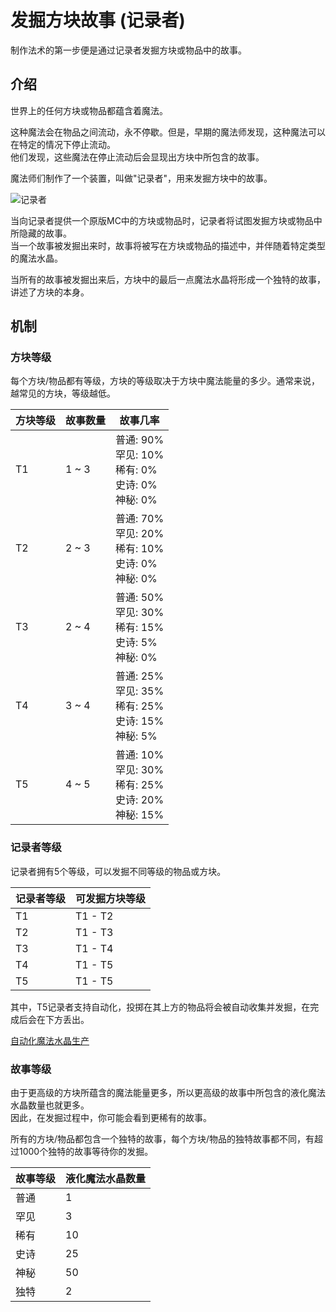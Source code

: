 # 发掘方块故事 (记录者)

制作法术的第一步便是通过记录者发掘方块或物品中的故事。

## 介绍

世界上的任何方块或物品都蕴含着魔法。

这种魔法会在物品之间流动，永不停歇。但是，早期的魔法师发现，这种魔法可以在特定的情况下停止流动。  
他们发现，这些魔法在停止流动后会显现出方块中所包含的故事。

魔法师们制作了一个装置，叫做"记录者"，用来发掘方块中的故事。

![记录者](https://gzassets.cn/minecraft/plugin/slimefun/wiki/addons/images/crystamae-historia/chronicler.png ':size=50%')

当向记录者提供一个原版MC中的方块或物品时，记录者将试图发掘方块或物品中所隐藏的故事。  
当一个故事被发掘出来时，故事将被写在方块或物品的描述中，并伴随着特定类型的魔法水晶。

当所有的故事被发掘出来后，方块中的最后一点魔法水晶将形成一个独特的故事，讲述了方块的本身。

## 机制

### 方块等级

每个方块/物品都有等级，方块的等级取决于方块中魔法能量的多少。通常来说，越常见的方块，等级越低。

| 方块等级 | 故事数量 | 故事几率 |
| ------ | ------- | ------- |
| T1 | 1 ~ 3 | 普通: 90%<br>罕见: 10%<br>稀有: 0%<br>史诗: 0%<br>神秘: 0% |
| T2 | 2 ~ 3 | 普通: 70%<br>罕见: 20%<br>稀有: 10%<br>史诗: 0%<br>神秘: 0% |
| T3 | 2 ~ 4 | 普通: 50%<br>罕见: 30%<br>稀有: 15%<br>史诗: 5%<br>神秘: 0% |
| T4 | 3 ~ 4 | 普通: 25%<br>罕见: 35%<br>稀有: 25%<br>史诗: 15%<br>神秘: 5% |
| T5 | 4 ~ 5 | 普通: 10%<br>罕见: 30%<br>稀有: 25%<br>史诗: 20%<br>神秘: 15% |

### 记录者等级

记录者拥有5个等级，可以发掘不同等级的物品或方块。

| 记录者等级 | 可发掘方块等级 |
| ------ | ------- |
| T1 | T1 - T2 |
| T2 | T1 - T3 |
| T3 | T1 - T4 |
| T4 | T1 - T5 |
| T5 | T1 - T5 |

其中，T5记录者支持自动化，投掷在其上方的物品将会被自动收集并发掘，在完成后会在下方丢出。

[自动化魔法水晶生产](./Automate-Crystamae)

### 故事等级

由于更高级的方块所蕴含的魔法能量更多，所以更高级的故事中所包含的液化魔法水晶数量也就更多。  
因此，在发掘过程中，你可能会看到更稀有的故事。

所有的方块/物品都包含一个独特的故事，每个方块/物品的独特故事都不同，有超过1000个独特的故事等待你的发掘。

| 故事等级 | 液化魔法水晶数量 | 
| ------ | ------------- |
| 普通 | 1 |
| 罕见 | 3 |
| 稀有 | 10 |
| 史诗 | 25 |
| 神秘 | 50 |
| 独特 | 2 |
